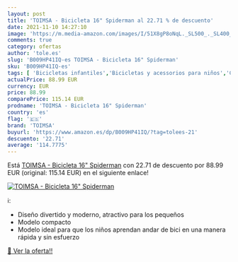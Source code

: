 ```yaml
---
layout: post
title: 'TOIMSA - Bicicleta 16" Spiderman al 22.71 % de descuento'
date: 2021-11-10 14:27:10
image: 'https://m.media-amazon.com/images/I/51X8gP8oNqL._SL500_._SL400_.jpg'
comments: true
category: ofertas
author: 'tole.es'
slug: 'B009HP41IQ-es TOIMSA - Bicicleta 16" Spiderman'
sku: 'B009HP41IQ-es'
tags: [ 'Bicicletas infantiles','Bicicletas y acessorios para niños','Ciclismo','Deportes y aire libre','Ropa y equipo para deportes','bicicleta','toimsa', ]
actualPrice: 88.99 EUR
currency: EUR
price: 88.99
comparePrice: 115.14 EUR
prodname: 'TOIMSA - Bicicleta 16" Spiderman'
country: 'es'
flag: '🇪🇸'
brand: 'TOIMSA'
buyurl: 'https://www.amazon.es/dp/B009HP41IQ/?tag=tolees-21'
descuento: '22.71'
average: '114.7775'
---
```


Está [TOIMSA - Bicicleta 16" Spiderman](https://www.amazon.es/dp/B009HP41IQ/?tag=tolees-21) con 22.71 de descuento por 88.99 EUR (original: 115.14 EUR) en el siguiente enlace!

[![TOIMSA - Bicicleta 16" Spiderman](https://m.media-amazon.com/images/I/51X8gP8oNqL._SL500_._SL400_.jpg)](https://www.amazon.es/dp/B009HP41IQ/?tag=tolees-21)

ℹ️:

- Diseño divertido y moderno, atractivo para los pequeños
- Modelo compacto
- Modelo ideal para que los niños aprendan andar de bici en una manera rápida y sin esfuerzo

[🛒 Ver la oferta!!](https://www.amazon.es/dp/B009HP41IQ/?tag=tolees-21)
